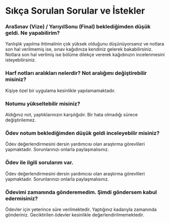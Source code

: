 
# Sıkça Sorulan Sorular ve İstekler

### AraSınav (Vize) / YarıyılSonu (Final) beklediğimden düşük geldi. Ne yapabilirim?
Yanlışlık yapılma ihtimalinin çok yüksek olduğunu düşünüyorsanız ve notlara son hal verilmemiş ise, sınav kağıdınıza kendiniz gelerek bakabilirsiniz. Notlara son hal verilmiş ise bölüme dilekçe vererek kağıdınızın incelenmesini isteyebilirsiniz.


### Harf notları aralıkları nelerdir? Not aralığımı değiştirebilir misiniz?

Kişiye özel bir uygulama kesinlikle yapılamamaktadır.


### Notumu yükseltebilir misiniz?

Aldığınız not, yaptıklarınızın karşılığıdır. Bir hata olmadığı sürece değiştirilemez.


### Ödev notum beklediğimden düşük geldi inceleyebilir misiniz?

Ödev değerlendirmesini dersin yardımcısı olan araştırma görevlileri yapmaktadır. Sorunlarınızı onlarla paylaşmalısınız.


### Ödev ile ilgili sorularım var.

Ödev değerlendirmesini dersin yardımcısı olan araştırma görevlileri yapmaktadır. Sorunlarınızı onlarla paylaşmalısınız.


### Ödevimi zamanında gönderemedim. Şimdi göndersem kabul edermisiniz?

Ödevler için yeterince süre verilmektedir. Yaptığınız kadarıyla zamanında gönderiniz. Geciktirilen ödevler kesinlikle değerlendirilmemektedir.
